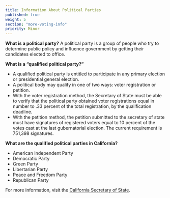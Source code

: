 ```yaml
---
title: Information About Political Parties
published: true
weight: 5
section: "more-voting-info"
priority: Minor
---
```


**What is a political party?**
A political party is a group of people who try to determine public policy and influence government by getting their candidates elected to office.

**What is a “qualified political party?”**  
- A qualified political party is entitled to participate in any primary election or presidential general election.
- A political body may qualify in one of two ways: voter registration or petition.
- With the voter registration method, the Secretary of State must be able to verify that the political party obtained voter registrations equal in number to .33 percent of the total registration, by the qualification deadline. 
- With the petition method, the petition submitted to the secretary of state must have signatures of registered voters equal to 10 percent of the votes cast at the last gubernatorial election. The current requirement is 751,398 signatures.  

**What are the qualified political parties in California?**
- American Independent Party
- Democratic Party
- Green Party
- Libertarian Party
- Peace and Freedom Party
- Republican Party  

For more information, visit the [California Secretary of State](http://www.sos.ca.gov/elections/political-parties/qualified-political-parties/).  


